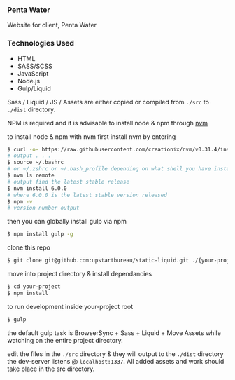 ### Penta Water

Website for client, Penta Water
### Technologies Used
* HTML
* SASS/SCSS
* JavaScript
* Node.js
* Gulp/Liquid

Sass / Liquid / JS / Assets are either copied or compiled from `./src` to `./dist` directory.

NPM is required and it is advisable to install node & npm through [nvm](https://github.com/creationix/nvm)

to install node & npm with nvm first install nvm by entering
```sh
$ curl -o- https://raw.githubusercontent.com/creationix/nvm/v0.31.4/install.sh | bash
# output . . .
$ source ~/.bashrc
# or ~/.zshrc or ~/.bash_profile depending on what shell you have installed & how it configured
$ nvm ls remote
# output find the latest stable release
$ nvm install 6.0.0
# where 6.0.0 is the latest stable version released
$ npm -v
# version number output
```
then you can globally install gulp via npm
```sh
$ npm install gulp -g
```
clone this repo
```sh
$ git clone git@github.com:upstartbureau/static-liquid.git ./{your-project}

```
move into project directory & install dependancies
```sh
$ cd your-project
$ npm install
```

to run development inside your-project root
```sh
$ gulp
```
the default gulp task is BrowserSync + Sass + Liquid + Move Assets while watching on the entire project directory.

edit the files in the `./src` directory & they will output to the `./dist` directory the dev-server listens @ `localhost:1337`. All added assets and work should take place in the src directory.
